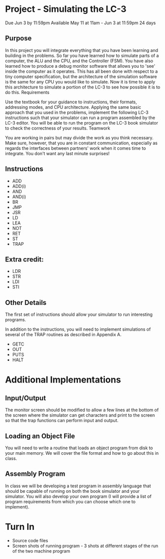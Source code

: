 Project - Simulating the LC-3
=============================
Due Jun 3 by 11:59pm
Available May 11 at 11am - Jun 3 at 11:59pm 24 days

Purpose
-------
In this project you will integrate everything that you have been learning and building in the problems. So far you have learned how to simulate parts of a computer, the ALU and the CPU, and the Controller (FSM). You have also learned how to produce a debug monitor software that allows you to 'see' inside the computer as it operates. This has all been done with respect to a tiny computer specification, but the architecture of the simulation software is the same for any CPU you would like to simulate. Now it is time to apply this architecture to simulate a portion of the LC-3 to see how possible it is to do this.
Requirements

Use the textbook for your guidance to instructions, their formats, addressing modes, and CPU architecture. Applying the same basic approach that you used in the problems, implement the following LC-3 instructions such that your simulator can run a program assembled by the LC-3 editor. You will be able to run the program on the LC-3 book simulator to check the correctness of your results.
Teamwork

You are working in pairs but may divide the work as you think necessary. Make sure, however, that you are in constant communication, especially as regards the interfaces between partners' work when it comes time to integrate. You don't want any last minute surprises!

Instructions
------------
* ADD
* ADD(i)
* AND
* AND(i)
* BR
* JMP
* JSR
* LD
* LEA
* NOT
* RET
* ST
* TRAP

Extra credit:
-------------
* LDR
* STR
* LDI
* STI

Other Details
-------------
The first set of instructions should allow your simulator to run interesting programs.

In addition to the instructions, you will need to implement simulations of several of the TRAP routines as described in Appendix A.
* GETC
* OUT
* PUTS
* HALT

Additional Implementations
==========================
Input/Output
------------
The monitor screen should be modified to allow a few lines at the bottom of the screen where the simulator can get characters and print to the screen so that the trap functions can perform input and output.

Loading an Object File
----------------------
You will need to write a routine that loads an object program from disk to your main memory. We will cover the file format and how to go about this in class.

Assembly Program
----------------
In class we will be developing a test program in assembly language that should be capable of running on both the book simulator and your simulator. You will also develop your own program (I will provide a list of program requirements from which you can choose which one to implement).

Turn In
=======
* Source code files
* Screen shots of running program - 3 shots at different stages of the run of the two machine program
